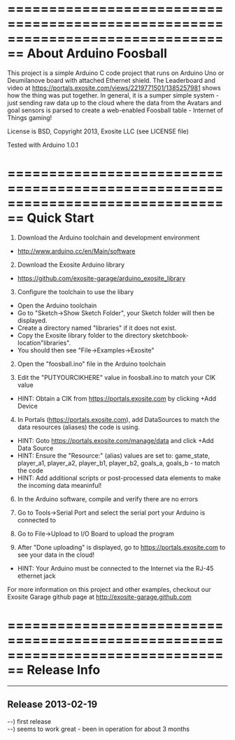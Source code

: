 ================================================================================
About Arduino Foosball
================================================================================
This project is a simple Arduino C code project that runs on Arduino Uno or
Deumilanove board with attached Ethernet shield.  The Leaderboard and video at 
https://portals.exosite.com/views/2219771501/1385257981 shows how the thing
was put together.  In general, it is a sumper simple system - just sending
raw data up to the cloud where the data from the Avatars and goal sensors is
parsed to create a web-enabled Foosball table - Internet of Things gaming!

License is BSD, Copyright 2013, Exosite LLC (see LICENSE file)

Tested with Arduino 1.0.1

================================================================================
Quick Start
================================================================================
1) Download the Arduino toolchain and development environment<br>
* http://www.arduino.cc/en/Main/software<br>

2) Download the Exosite Arduino library<br>
* https://github.com/exosite-garage/arduino_exosite_library<br>

3) Configure the toolchain to use the libary
* Open the Arduino toolchain
* Go to "Sketch->Show Sketch Folder", your Sketch folder will then be displayed. 
* Create a directory named "libraries" if it does not exist.
* Copy the Exosite library folder to the directory 
  sketchbook-location\"libraries". 
* You should then see "File->Examples->Exosite"

2) Open the "foosball.ino" file in the Arduino toolchain<br>

3) Edit the "PUTYOURCIKHERE" value in foosball.ino to match your CIK value<br>
* HINT: Obtain a CIK from https://portals.exosite.com by clicking +Add Device<br>

4) In Portals (https://portals.exosite.com), add DataSources to match the data 
resources (aliases) the code is using.<br>
* HINT: Goto https://portals.exosite.com/manage/data and click +Add Data Source<br>
* HINT: Ensure the "Resource:" (alias) values are set to: game_state, player_a1, 
  player_a2, player_b1, player_b2, goals_a, goals_b - to match the code<br>
* HINT: Add additional scripts or post-processed data elements to make the 
  incoming data meaninful!

6) In the Arduino software, compile and verify there are no errors<br>

7) Go to Tools->Serial Port and select the serial port your Arduino is connected to<br>

8) Go to File->Upload to I/O Board to upload the program<br>

9) After "Done uploading" is displayed, go to https://portals.exosite.com to see
your data in the cloud!<br>
* HINT: Your Arduino must be connected to the Internet via the RJ-45 ethernet jack<br>

For more information on this project and other examples, checkout our Exosite
Garage github page at http://exosite-garage.github.com<br>

================================================================================
Release Info
================================================================================
--------------------------------------------------------------------------------
Release 2013-02-19<br>
--------------------------------------------------------------------------------
--) first release<br>
--) seems to work great - been in operation for about 3 months<br>


